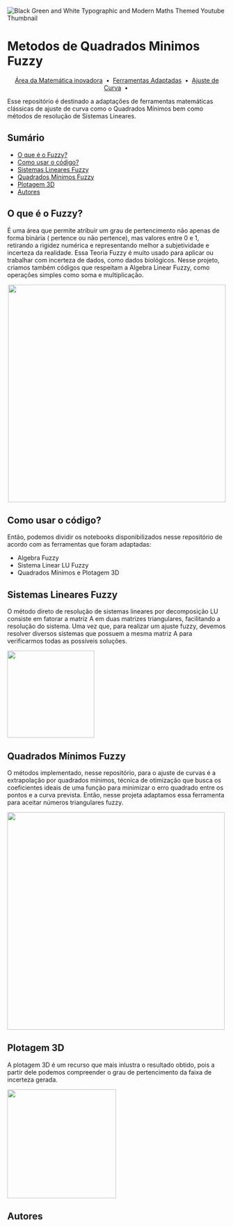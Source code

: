 ![Black Green and White Typographic and Modern Maths Themed Youtube Thumbnail](https://github.com/user-attachments/assets/0c2a3d79-2bd6-4ff3-a33d-b92e997a5c19)
# Metodos de Quadrados Minimos Fuzzy
<p align="center">
  <a href="[#Área da Matemática inovadora]">Área da Matemática inovadora</a> &nbsp;&bull;&nbsp;
  <a href="[#Ferramentas Adaptadas]">Ferramentas Adaptadas</a> &nbsp;&bull;&nbsp;
  <a href="[#Ajuste de Curva]">Ajuste de Curva</a> &nbsp;&bull;&nbsp
</p>
Esse repositório é destinado a adaptações de ferramentas matemáticas clássicas de ajuste de curva como o Quadrados Mínimos bem como métodos de resolução de Sistemas Lineares.

## Sumário
- [O que é o Fuzzy?](#o-que-é-o-fuzzy)
- [Como usar o código?](#como-usar-o-código)
- [Sistemas Lineares Fuzzy](#sistemas-lineares-fuzzy)
- [Quadrados Mínimos Fuzzy](#quadrados-mínimos-fuzzy)
- [Plotagem 3D](#plotagem-3d)
- [Autores](#autores)

## O que é o Fuzzy?
É uma área que permite atribuir um grau de pertencimento não apenas de forma binária ( pertence ou não pertence), mas valores entre 0 e 1, retirando a rigidez numérica e representando melhor a subjetividade e incerteza da realidade. Essa Teoria Fuzzy é muito usado para aplicar ou trabalhar com incerteza de dados, como dados biológicos. Nesse projeto, criamos também códigos que respeitam a Algebra Linear Fuzzy, como operações simples como soma e multiplicação.

<div style="text-align: center;">
  <img src="https://github.com/user-attachments/assets/0f0c5f62-1701-4722-b8eb-6725f69a94e7"  height = "500px">
</div>

## Como usar o código?
Então, podemos dividir os notebooks disponibilizados nesse repositório de acordo com as ferramentas que foram adaptadas:

* Algebra Fuzzy
* Sistema Linear LU Fuzzy
* Quadrados Mínimos e Plotagem 3D

## Sistemas Lineares Fuzzy
O método direto de resolução de sistemas lineares por decomposição LU consiste em fatorar a matriz A em duas matrizes triangulares, facilitando a resolução do sistema. Uma vez que, para realizar um ajuste fuzzy, devemos resolver diversos sistemas que possuem a mesma matriz A para verificarmos todas as possíveis soluções.

<img src="https://github.com/user-attachments/assets/a1fc4580-6664-408f-9041-7f517968b5f5" height = "200px">

## Quadrados Mínimos Fuzzy

O métodos implementado, nesse repositório, para o ajuste de curvas é a extrapolação por quadrados mínimos, técnica de otimização que busca os coeficientes ideais de uma função para minimizar o erro quadrado entre os pontos e a curva prevista. Então, nesse projeta adaptamos essa ferramenta para aceitar números triangulares fuzzy.

<img src="https://github.com/user-attachments/assets/fde872dc-6ede-4234-9163-c1c1d6d33df4" height = "500px">


## Plotagem 3D

A plotagem 3D é um recurso que mais inlustra o resultado obtido, pois a partir dele podemos compreender o grau de pertencimento da faixa de incerteza gerada.

<img src="https://github.com/user-attachments/assets/4634d7c1-ffcf-447b-96fb-1db95627e272" height = "250px">

## Autores
